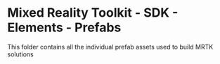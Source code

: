 # Mixed Reality Toolkit - SDK - Elements - Prefabs

This folder contains all the individual prefab assets used to build MRTK solutions